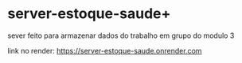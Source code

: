 # server-estoque-saude+

sever feito para armazenar dados do trabalho em grupo do modulo 3

link no render: https://server-estoque-saude.onrender.com
